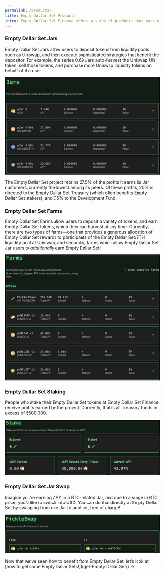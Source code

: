 ```yaml
---
permalink: /products/
title: Empty Døllar Set Products
intro: Empty Døllar Set Finance offers a suite of products that earn yield for our users.
---
```


### Empty Døllar Set Jars

Empty Døllar Set Jars allow users to deposit tokens from liquidity pools such as Uniswap, and then execute sophisticated strategies that benefit the depositor. For example, the series 0.69 Jars auto-harvest the Uniswap UNI token, sell those tokens, and purchase more Uniswap liquidity tokens on behalf of the user.

![](/images/2020-10-07-jars.png)

The Empty Døllar Set project retains 27.5% of the profits it earns its Jar customers, currently the lowest among its peers. Of these profits, 20% is directed to the Empty Døllar Set Treasury (which often benefits Empty Døllar Set stakers), and 7.5% to the Development Fund.

### Empty Døllar Set Farms

Empty Døllar Set Farms allow users to deposit a variety of tokens, and earn Empty Døllar Set tokens, which they can harvest at any time. Currently, there are two types of farms—one that provides a generous allocation of Empty Døllar Set rewards to participants of the Empty Døllar Set/ETH liquidity pool at Uniswap, and secondly, farms which allow Empty Døllar Set Jar users to *additionally* earn Empty Døllar Set!

![](/images/2020-10-07-farms.png)

### Empty Døllar Set Staking

People who stake their Empty Døllar Set tokens at Empty Døllar Set Finance receive profits earned by the project. Currently, that is all Treasury funds in excess of $500,000. 

![](/images/2020-10-08-staking.png)

### Empty Døllar Set Jar Swap

Imagine you’re earning APY in a BTC-related Jar, and due to a surge in BTC price, you’d like to switch into USD. You can do that directly at Empty Døllar Set by swapping from one Jar to another, free of charge!

![](/images/2020-10-28-swap.png)

Now that we’ve seen how to benefit from Empty Døllar Set, let’s look at [how to get some Empty Døllar Sets!](/get-Empty Døllar Set/) →

